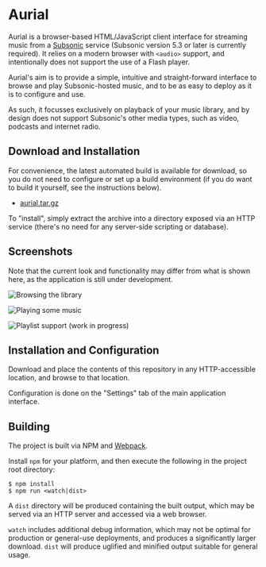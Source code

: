 # Aurial

Aurial is a browser-based HTML/JavaScript client interface for streaming music from a [Subsonic](http://subsonic.org/) service (Subsonic version 5.3 or later is currently required). It relies on a modern browser with `<audio>` support, and intentionally does not support the use of a Flash player.

Aurial's aim is to provide a simple, intuitive and straight-forward interface to browse and play Subsonic-hosted music, and to be as easy to deploy as it is to configure and use.

As such, it focusses exclusively on playback of your music library, and by design does not support Subsonic's other media types, such as video, podcasts and internet radio.


## Download and Installation

For convenience, the latest automated build is available for download, so you do not need to configure or set up a build environment (if you do want to build it yourself, see the instructions below).

- [aurial.tar.gz](https://drone.io/github.com/shrimpza/aurial/files/dist/aurial.tar.gz)

To "install", simply extract the archive into a directory exposed via an HTTP service (there's no need for any server-side scripting or database).


## Screenshots

Note that the current look and functionality may differ from what is shown here, as the application is still under development.

![Browsing the library](https://i.imgur.com/JmWY5Z3.png)

![Playing some music](https://i.imgur.com/1ImtXGR.png)

![Playlist support (work in progress)](https://i.imgur.com/ebDbB2T.png)


## Installation and Configuration

Download and place the contents of this repository in any HTTP-accessible location, and browse to that location.

Configuration is done on the "Settings" tab of the main application interface.

## Building

The project is built via NPM and [Webpack](https://webpack.github.io/).

Install `npm` for your platform, and then execute the following in the project root directory:

```
$ npm install
$ npm run <watch|dist>
```

A `dist` directory will be produced containing the built output, which may be served via an HTTP server and accessed via a web browser.

`watch` includes additional debug information, which may not be optimal for production or general-use deployments, and produces a significantly larger download. `dist` will produce uglified and minified output suitable for general usage.
